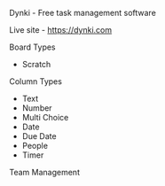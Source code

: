 Dynki - Free task management software

Live site - https://dynki.com

Board Types
  - Scratch

Column Types
  - Text
  - Number
  - Multi Choice
  - Date
  - Due Date
  - People 
  - Timer

Team Management

